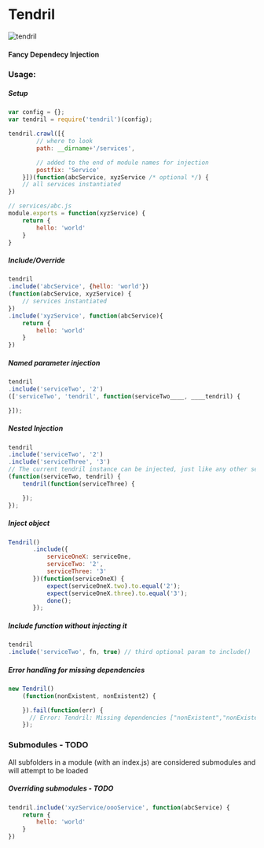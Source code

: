 # Tendril
![tendril](http://upload.wikimedia.org/wikipedia/commons/1/17/Vine.jpg)

#### Fancy Dependecy Injection

### Usage:

##### Setup
```js
var config = {};
var tendril = require('tendril')(config);

tendril.crawl([{
        // where to look
        path: __dirname+'/services',

        // added to the end of module names for injection
        postfix: 'Service'
    }])(function(abcService, xyzService /* optional */) {
    // all services instantiated
})
```
```js
// services/abc.js
module.exports = function(xyzService) {
    return {
        hello: 'world'
    }
}
```

##### Include/Override
```js
tendril
.include('abcService', {hello: 'world'})
(function(abcService, xyzService) {
    // services instantiated
})
.include('xyzService', function(abcService){
    return {
        hello: 'world'
    }
})
```

##### Named parameter injection
```js
tendril
.include('serviceTwo', '2')
(['serviceTwo', 'tendril', function(serviceTwo____, ____tendril) {

}]);
```

##### Nested Injection
```js
tendril
.include('serviceTwo', '2')
.include('serviceThree', '3')
// The current tendril instance can be injected, just like any other service
(function(serviceTwo, tendril) {
    tendril(function(serviceThree) {

    });
});
```

##### Inject object
```js
Tendril()
       .include({
           serviceOneX: serviceOne,
           serviceTwo: '2',
           serviceThree: '3'
       })(function(serviceOneX) {
           expect(serviceOneX.two).to.equal('2');
           expect(serviceOneX.three).to.equal('3');
           done();
       });
```

##### Include function without injecting it
```js
tendril
.include('serviceTwo', fn, true) // third optional param to include()
```

##### Error handling for missing dependencies
```js
new Tendril()
    (function(nonExistent, nonExistent2) {

    }).fail(function(err) {
      // Error: Tendril: Missing dependencies ["nonExistent","nonExistent2"]]
    });
```

### Submodules - TODO
All subfolders in a module (with an index.js) are considered submodules and will attempt to be loaded

##### Overriding submodules - TODO
```js
tendril.include('xyzService/oooService', function(abcService) {
    return {
        hello: 'world'
    }
})
```